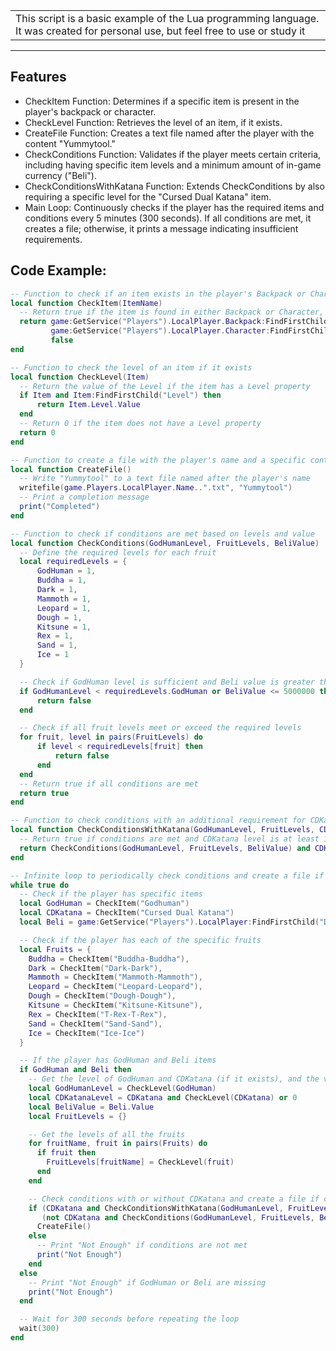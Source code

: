 <table>
<tr>
<td>
This script is a basic example of the Lua programming language. It was created for personal use, but feel free to use or study it
</td>
</tr>
</table>

---

## Features
- CheckItem Function: Determines if a specific item is present in the player's backpack or character.
- CheckLevel Function: Retrieves the level of an item, if it exists.
- CreateFile Function: Creates a text file named after the player with the content "Yummytool."
- CheckConditions Function: Validates if the player meets certain criteria, including having specific item levels and a minimum amount of in-game currency ("Beli").
- CheckConditionsWithKatana Function: Extends CheckConditions by also requiring a specific level for the "Cursed Dual Katana" item.
- Main Loop: Continuously checks if the player has the required items and conditions every 5 minutes (300 seconds). If all conditions are met, it creates a file; otherwise, it prints a message indicating insufficient requirements.

## Code Example:
```lua
-- Function to check if an item exists in the player's Backpack or Character
local function CheckItem(ItemName)
  -- Return true if the item is found in either Backpack or Character, otherwise return false
  return game:GetService("Players").LocalPlayer.Backpack:FindFirstChild(ItemName) or 
         game:GetService("Players").LocalPlayer.Character:FindFirstChild(ItemName) or 
         false
end

-- Function to check the level of an item if it exists
local function CheckLevel(Item)
  -- Return the value of the Level if the item has a Level property
  if Item and Item:FindFirstChild("Level") then
      return Item.Level.Value
  end
  -- Return 0 if the item does not have a Level property
  return 0
end

-- Function to create a file with the player's name and a specific content
local function CreateFile()
  -- Write "Yummytool" to a text file named after the player's name
  writefile(game.Players.LocalPlayer.Name..".txt", "Yummytool")
  -- Print a completion message
  print("Completed")
end

-- Function to check if conditions are met based on levels and value
local function CheckConditions(GodHumanLevel, FruitLevels, BeliValue)
  -- Define the required levels for each fruit
  local requiredLevels = {
      GodHuman = 1,
      Buddha = 1,
      Dark = 1,
      Mammoth = 1,
      Leopard = 1,
      Dough = 1,
      Kitsune = 1,
      Rex = 1,
      Sand = 1,
      Ice = 1
  }

  -- Check if GodHuman level is sufficient and Beli value is greater than 5,000,000
  if GodHumanLevel < requiredLevels.GodHuman or BeliValue <= 5000000 then
      return false
  end

  -- Check if all fruit levels meet or exceed the required levels
  for fruit, level in pairs(FruitLevels) do
      if level < requiredLevels[fruit] then
          return false
      end
  end
  -- Return true if all conditions are met
  return true
end

-- Function to check conditions with an additional requirement for CDKatana level
local function CheckConditionsWithKatana(GodHumanLevel, FruitLevels, CDKatanaLevel, BeliValue)
  -- Return true if conditions are met and CDKatana level is at least 1
  return CheckConditions(GodHumanLevel, FruitLevels, BeliValue) and CDKatanaLevel >= 1
end

-- Infinite loop to periodically check conditions and create a file if conditions are met
while true do
  -- Check if the player has specific items
  local GodHuman = CheckItem("Godhuman")
  local CDKatana = CheckItem("Cursed Dual Katana")
  local Beli = game:GetService("Players").LocalPlayer:FindFirstChild("Data"):FindFirstChild("Beli")

  -- Check if the player has each of the specific fruits
  local Fruits = {
    Buddha = CheckItem("Buddha-Buddha"),
    Dark = CheckItem("Dark-Dark"),
    Mammoth = CheckItem("Mammoth-Mammoth"),
    Leopard = CheckItem("Leopard-Leopard"),
    Dough = CheckItem("Dough-Dough"),
    Kitsune = CheckItem("Kitsune-Kitsune"),
    Rex = CheckItem("T-Rex-T-Rex"),
    Sand = CheckItem("Sand-Sand"),
    Ice = CheckItem("Ice-Ice")
  }

  -- If the player has GodHuman and Beli items
  if GodHuman and Beli then
    -- Get the level of GodHuman and CDKatana (if it exists), and the value of Beli
    local GodHumanLevel = CheckLevel(GodHuman)
    local CDKatanaLevel = CDKatana and CheckLevel(CDKatana) or 0
    local BeliValue = Beli.Value
    local FruitLevels = {}

    -- Get the levels of all the fruits
    for fruitName, fruit in pairs(Fruits) do
      if fruit then
        FruitLevels[fruitName] = CheckLevel(fruit)
      end
    end

    -- Check conditions with or without CDKatana and create a file if conditions are met
    if (CDKatana and CheckConditionsWithKatana(GodHumanLevel, FruitLevels, CDKatanaLevel, BeliValue)) or 
       (not CDKatana and CheckConditions(GodHumanLevel, FruitLevels, BeliValue)) then
      CreateFile()
    else
      -- Print "Not Enough" if conditions are not met
      print("Not Enough")
    end
  else
    -- Print "Not Enough" if GodHuman or Beli are missing
    print("Not Enough")
  end

  -- Wait for 300 seconds before repeating the loop
  wait(300)
end
```
